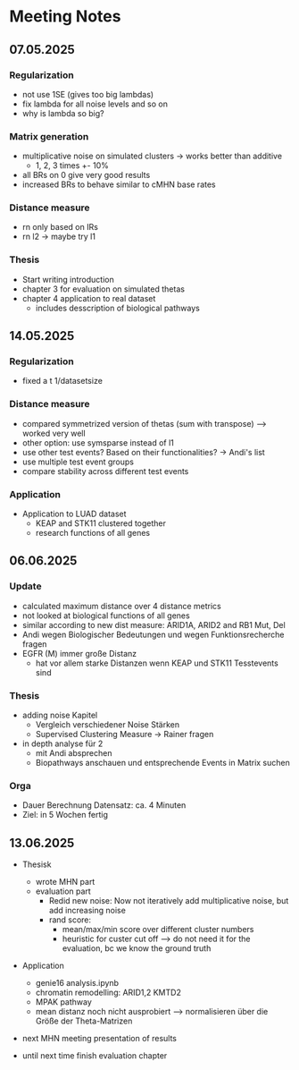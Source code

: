 # Meeting Notes

## 07.05.2025

### Regularization
- not use 1SE (gives too big lambdas)
- fix lambda for all noise levels and so on
- why is lambda so big?

### Matrix generation
- multiplicative noise on simulated clusters -> works better than additive
    - 1, 2, 3 times +- 10%
- all BRs on 0 give very good results
- increased BRs to behave similar to cMHN base rates 

### Distance measure
- rn only based on IRs
- rn l2 -> maybe try l1

### Thesis

- Start writing introduction
- chapter 3 for evaluation on simulated thetas
- chapter 4 application to real dataset
    - includes desscription of biological pathways

## 14.05.2025

### Regularization

- fixed a t 1/datasetsize

### Distance measure
- compared symmetrized version of thetas (sum with transpose) --> worked very well
- other option: use symsparse instead of l1
- use other test events? Based on their functionalities? -> Andi's list
- use multiple test event groups
- compare stability across different test events

### Application
- Application to LUAD dataset
    - KEAP and STK11 clustered together
    - research functions of all genes

## 06.06.2025

### Update

- calculated maximum distance over 4 distance metrics
- not looked at biological functions of all genes
- similar according to new dist measure: ARID1A, ARID2 and RB1 Mut, Del
- Andi wegen Biologischer Bedeutungen und wegen Funktionsrecherche fragen
- EGFR (M) immer große Distanz
  - hat vor allem starke Distanzen wenn KEAP und STK11 Tesstevents sind

### Thesis

- adding noise Kapitel 
  - Vergleich verschiedener Noise Stärken
  - Supervised Clustering Measure 
    -> Rainer fragen
- in depth analyse für 2 
  - mit Andi absprechen
  - Biopathways anschauen und entsprechende Events in Matrix suchen

### Orga

- Dauer Berechnung Datensatz: ca. 4 Minuten
- Ziel: in 5 Wochen fertig 

## 13.06.2025

- Thesisk
  - wrote MHN part
  - evaluation part
    - Redid new noise: Now not iteratively add multiplicative noise, but add increasing noise
    - rand score:
      - mean/max/min score over different cluster numbers
      - heuristic for custer cut off --> do not need it for the evaluation, bc we know the ground truth

- Application
  - genie16 analysis.ipynb
  - chromatin remodelling: ARID1,2 KMTD2
  - MPAK pathway
  - mean distanz noch nicht ausprobiert --> normalisieren über die Größe der Theta-Matrizen
- next MHN meeting presentation of results
- until next time finish evaluation chapter